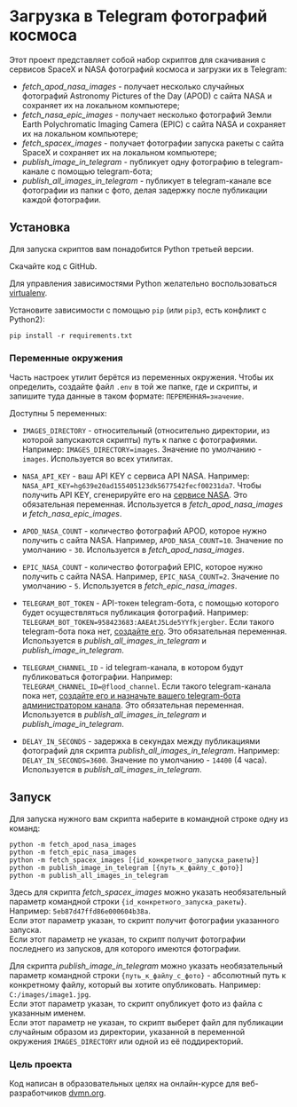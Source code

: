 # Загрузка в Telegram фотографий космоса

Этот проект представляет собой набор скриптов для скачивания с сервисов SpaceX и NASA фотографий космоса и загрузки их в Telegram:
- *fetch_apod_nasa_images* - получает несколько случайных фотографий Astronomy Pictures of the Day (APOD) с сайта NASA и сохраняет их на локальном компьютере;
- *fetch_nasa_epic_images* - получает несколько фотографий Земли Earth Polychromatic Imaging Camera (EPIC) с сайта NASA и сохраняет их на локальном компьютере;
- *fetch_spacex_images* - получает фотографии запуска ракеты с сайта SpaceX и сохраняет их на локальном компьютере;
- *publish_image_in_telegram* - публикует одну фотографию в telegram-канале с помощью telegram-бота;
- *publish_all_images_in_telegram* - публикует в telegram-канале все фотографии из папки с фото, делая задержку после публикации каждой фотографии.

## Установка

Для запуска скриптов вам понадобится Python третьей версии.

Скачайте код с GitHub.

Для управления зависимостями Python желательно воспользоваться [virtualenv](https://pypi.org/project/virtualenv/).

Установите зависимости с помощью `pip` (или `pip3`, есть конфликт с Python2):
```
pip install -r requirements.txt
```

### Переменные окружения

Часть настроек утилит берётся из переменных окружения. Чтобы их определить, создайте файл `.env` в той же папке, где и скрипты, и запишите туда данные в таком формате: `ПЕРЕМЕННАЯ=значение`.

Доступны 5 переменных:

- `IMAGES_DIRECTORY` - относительный (относительно директории, из которой запускаются скрипты) путь к папке с фотографиями. Например: `IMAGES_DIRECTORY=images`. Значение по умолчанию - `images`. Используется во всех утилитах.

- `NASA_API_KEY` - ваш API KEY с сервиса API NASA. Например: `NASA_API_KEY=hg639e20ad155405123dk5677542fecf00231da7`. Чтобы получить API KEY, сгенерируйте его на [сервисе NASA](https://api.nasa.gov/). Это обязательная переменная. Используется в *fetch_apod_nasa_images* и *fetch_nasa_epic_images*.

- `APOD_NASA_COUNT` - количество фотографий APOD, которое нужно получить с сайта NASA. Например, `APOD_NASA_COUNT=10`. Значение по умолчанию - `30`. Используется в *fetch_apod_nasa_images*.

- `EPIC_NASA_COUNT` - количество фотографий EPIC, которое нужно получить с сайта NASA. Например, `EPIC_NASA_COUNT=2`. Значение по умолчанию - `5`. Используется в *fetch_epic_nasa_images*.

- `TELEGRAM_BOT_TOKEN` - API-токен telegram-бота, с помощью которого будет осуществляться публикация фотографий. Например: `TELEGRAM_BOT_TOKEN=958423683:AAEAtJ5Lde5YYfkjergber`. Если такого telegram-бота пока нет, [создайте его](https://way23.ru/регистрация-бота-в-telegram.html). Это обязательная переменная. Используется в *publish_all_images_in_telegram* и *publish_image_in_telegram*.

- `TELEGRAM_CHANNEL_ID` - id telegram-канала, в котором будут публиковаться фотографии. Например: `TELEGRAM_CHANNEL_ID=@flood_channel`. Если такого telegram-канала пока нет, [создайте его и назначьте вашего telegram-бота администратором канала](https://smmplanner.com/blog/otlozhennyj-posting-v-telegram/). Это обязательная переменная. Используется в *publish_all_images_in_telegram* и *publish_image_in_telegram*.

- `DELAY_IN_SECONDS` - задержка в секундах между публикациями фотографий для скрипта *publish_all_images_in_telegram*. Например: `DELAY_IN_SECONDS=3600`. 
Значение по умолчанию - `14400` (4 часа). Используется в *publish_all_images_in_telegram*.

## Запуск

Для запуска нужного вам скрипта наберите в командной строке одну из команд:
```
python -m fetch_apod_nasa_images
python -m fetch_epic_nasa_images
python -m fetch_spacex_images [{id_конкретного_запуска_ракеты}]
python -m publish_image_in_telegram [{путь_к_файлу_с_фото}]
python -m publish_all_images_in_telegram
```
Здесь для скрипта *fetch_spacex_images* можно указать необязательный параметр командной строки `{id_конкретного_запуска_ракеты}`. Например: `5eb87d47ffd86e000604b38a`.<br>
Если этот параметр указан, то скрипт получит фотографии указанного запуска.<br>
Если этот параметр не указан, то скрипт получит фотографии последнего из запусков, для которого имеются фотографии.

Для скрипта *publish_image_in_telegram* можно указать необязательный параметр командной строки `{путь_к_файлу_с_фото}` - абсолютный путь к конкретному файлу, который вы хотите опубликовать. Например: `C:/images/image1.jpg`.<br>
Если этот параметр указан, то скрипт опубликует фото из файла с указанным именем.<br>
Если этот параметр не указан, то скрипт выберет файл для публикации случайным образом из директории, указанной в переменной окружения `IMAGES_DIRECTORY` или одной из её поддиректорий.

### Цель проекта

Код написан в образовательных целях на онлайн-курсе для веб-разработчиков [dvmn.org](https://dvmn.org/).
